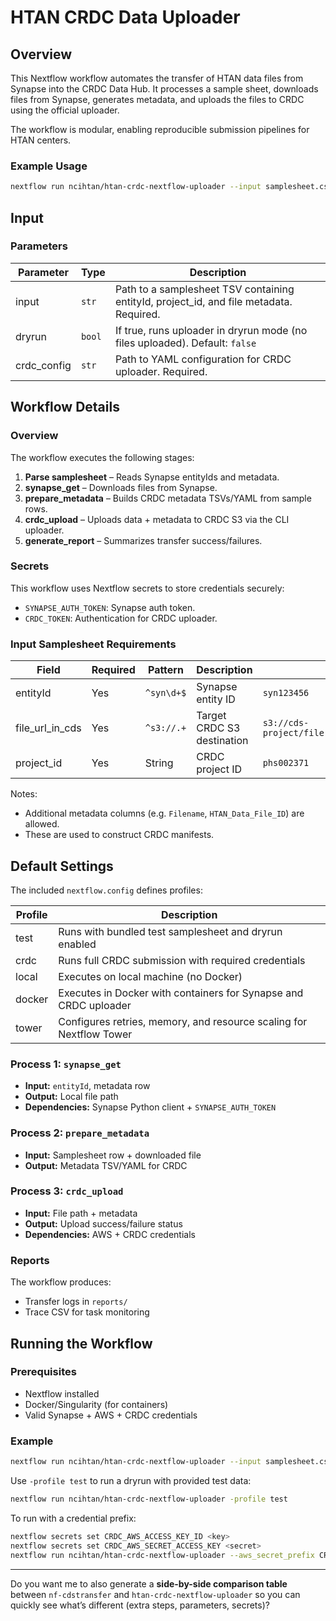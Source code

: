# HTAN CRDC Data Uploader

## Overview

This Nextflow workflow automates the transfer of HTAN data files from Synapse into the CRDC Data Hub.
It processes a sample sheet, downloads files from Synapse, generates metadata, and uploads the files to CRDC using the official uploader.

The workflow is modular, enabling reproducible submission pipelines for HTAN centers.

### Example Usage

```bash
nextflow run ncihtan/htan-crdc-nextflow-uploader --input samplesheet.csv
```

## Input

### Parameters

| Parameter           | Type   | Description                                                                                   |
| ------------------- | ------ | --------------------------------------------------------------------------------------------- |
| input               | `str`  | Path to a samplesheet TSV containing entityId, project\_id, and file metadata. Required.  |
| dryrun              | `bool` | If true, runs uploader in dryrun mode (no files uploaded). Default: `false`                   |
| crdc\_config        | `str`  | Path to YAML configuration for CRDC uploader. Required.                                       |

## Workflow Details

### Overview

The workflow executes the following stages:

1. **Parse samplesheet** – Reads Synapse entityIds and metadata.
2. **synapse\_get** – Downloads files from Synapse.
3. **prepare\_metadata** – Builds CRDC metadata TSVs/YAML from sample rows.
4. **crdc\_upload** – Uploads data + metadata to CRDC S3 via the CLI uploader.
5. **generate\_report** – Summarizes transfer success/failures.

### Secrets

This workflow uses Nextflow secrets to store credentials securely:

* `SYNAPSE_AUTH_TOKEN`: Synapse auth token.
* `CRDC_TOKEN`: Authentication for CRDC uploader.

### Input Samplesheet Requirements

| Field              | Required | Pattern    | Description                |                             |
| ------------------ | -------- | ---------- | -------------------------- | --------------------------- |
| entityId           | Yes      | `^syn\d+$` | Synapse entity ID          | `syn123456`                 |
| file\_url\_in\_cds | Yes      | `^s3://.+` | Target CRDC S3 destination | `s3://cds-project/file.bam` |
| project\_id        | Yes      | String     | CRDC project ID            | `phs002371`                 |

Notes:

* Additional metadata columns (e.g. `Filename`, `HTAN_Data_File_ID`) are allowed.
* These are used to construct CRDC manifests.

## Default Settings

The included `nextflow.config` defines profiles:

| Profile | Description                                                         |
| ------- | ------------------------------------------------------------------- |
| test    | Runs with bundled test samplesheet and dryrun enabled               |
| crdc    | Runs full CRDC submission with required credentials                 |
| local   | Executes on local machine (no Docker)                               |
| docker  | Executes in Docker with containers for Synapse and CRDC uploader    |
| tower   | Configures retries, memory, and resource scaling for Nextflow Tower |

### Process 1: `synapse_get`

* **Input:** `entityId`, metadata row
* **Output:** Local file path
* **Dependencies:** Synapse Python client + `SYNAPSE_AUTH_TOKEN`

### Process 2: `prepare_metadata`

* **Input:** Samplesheet row + downloaded file
* **Output:** Metadata TSV/YAML for CRDC

### Process 3: `crdc_upload`

* **Input:** File path + metadata
* **Output:** Upload success/failure status
* **Dependencies:** AWS + CRDC credentials

### Reports

The workflow produces:

* Transfer logs in `reports/`
* Trace CSV for task monitoring

## Running the Workflow

### Prerequisites

* Nextflow installed
* Docker/Singularity (for containers)
* Valid Synapse + AWS + CRDC credentials

### Example

```bash
nextflow run ncihtan/htan-crdc-nextflow-uploader --input samplesheet.csv --bucket s3://crdc-bucket
```

Use `-profile test` to run a dryrun with provided test data:

```bash
nextflow run ncihtan/htan-crdc-nextflow-uploader -profile test
```

To run with a credential prefix:

```bash
nextflow secrets set CRDC_AWS_ACCESS_KEY_ID <key>
nextflow secrets set CRDC_AWS_SECRET_ACCESS_KEY <secret>
nextflow run ncihtan/htan-crdc-nextflow-uploader --aws_secret_prefix CRDC
```

---

Do you want me to also generate a **side-by-side comparison table** between `nf-cdstransfer` and `htan-crdc-nextflow-uploader` so you can quickly see what’s different (extra steps, parameters, secrets)?
